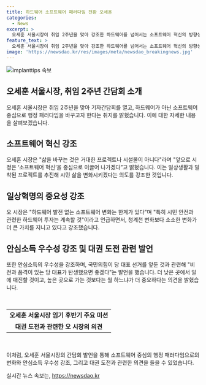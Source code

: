 ```yaml
---
title: 하드웨어 소프트웨어 패러다임 전환 오세훈
categories:
  - News
excerpt: >
  오세훈 서울시장이 취임 2주년을 맞아 강조한 하드웨어를 넘어서는 소프트웨어 혁신의 방향성과 소프트웨어 중심의 행정 패러다임 전환 계획을 발표했다. 그는 청계천 보다 작은 소소한 변화가 가치 있다고 강조하며, 하드웨어 발전과 더불어 소프트웨어 변화의 중요성을 강조했다. 또한 안심소득 정책 우수성을 강조하고, 서울시의 현안에 대한 계획과 대외적으로 발표한 주요 미션에 대해 설명했다. 
feature_text: >
  오세훈 서울시장이 취임 2주년을 맞아 강조한 하드웨어를 넘어서는 소프트웨어 혁신의 방향성과 소프트웨어 중심의 행정 패러다임 전환 계획을 발표했다. 그는 청계천 보다 작은 소소한 변화가 가치 있다고 강조하며, 하드웨어 발전과 더불어 소프트웨어 변화의 중요성을 강조했다. 또한 안심소득 정책 우수성을 강조하고, 서울시의 현안에 대한 계획과 대외적으로 발표한 주요 미션에 대해 설명했다. 
image: 'https://newsdao.kr/res/images/meta/newsdao_breakingnews.jpg'
---
```


<p><img src="https://newsdao.kr/res/images/meta/newsdao_breakingnews.jpg" alt="implanttips 속보" /></p>

<h2 data-ke-size="size26">오세훈 서울시장, 취임 2주년 간담회 소개</h2>

<p data-ke-size="size16">오세훈 서울시장은 취임 2주년을 맞아 기자간담회를 열고, 하드웨어가 아닌 소프트웨어 중심으로 행정 패러다임을 바꾸고자 한다는 취지를 밝혔습니다. 이에 대한 자세한 내용을 살펴보겠습니다.</p>

<h2 data-ke-size="size26">소프트웨어 혁신 강조</h2>

<p data-ke-size="size16">오세훈 시장은 "삶을 바꾸는 것은 거대한 프로젝트나 시설물이 아니다"라며 "앞으로 시정은 ‘소프트웨어 혁신’을 중심으로 이끌어 나가겠다”고 밝혔습니다. 이는 일상생활과 밀착된 프로젝트를 추진해 시민 삶을 변화시키겠다는 의도를 강조한 것입니다.</p>

<h2 data-ke-size="size26">일상혁명의 중요성 강조</h2>

<p data-ke-size="size16">오 시장은 "하드웨어 발전 없는 소프트웨어 변화는 한계가 있다"며 "특히 시민 안전과 관련한 하드웨어 투자는 계속할 것"이라고 언급하면서, 청계천 변화보다 소소한 변화가 더 큰 가치를 지니고 있다고 강조했습니다.</p>

<h2 data-ke-size="size26">안심소득 우수성 강조 및 대권 도전 관련 발언</h2>

<p data-ke-size="size16">또한 안심소득의 우수성을 강조하며, 국민의힘이 당 대표 선거를 앞둔 것과 관련해 "비전과 품격이 있는 당 대표가 탄생했으면 좋겠다"는 발언을 했습니다. 더 낮은 곳에서 일에 매진할 것이고, 높은 곳으로 가는 것보다는 뭘 하느냐가 더 중요하다는 의견을 밝혔습니다.</p>

<p data-ke-size="size16">&nbsp;</p>

<table>
    <tbody>
        <tr>
            <td style="text-align: center; height: 17px;"><b>오세훈 서울시장 임기 후반기 주요 미션</b></td>
        </tr>
        <tr>
            <td style="text-align: center; height: 17px;"><b>대권 도전과 관련한 오 시장의 의견</b></td>
        </tr>
    </tbody>
</table>

<p data-ke-size="size16">&nbsp;</p>

<p>이처럼, 오세훈 서울시장의 간담회 발언을 통해 소프트웨어 중심의 행정 패러다임으로의 변화와 안심소득 우수성 강조, 그리고 대권 도전과 관련한 의견을 들을 수 있었습니다.</p>
실시간 뉴스 속보는, <a href="https://newsdao.kr" rel="dofollow">https://newsdao.kr</a>


